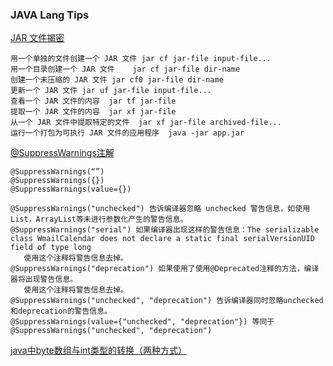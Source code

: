 ### JAVA Lang Tips

[JAR 文件揭密]("http://www.ibm.com/developerworks/cn/java/j-jar/")

	用一个单独的文件创建一个 JAR 文件	jar cf jar-file input-file...
	用一个目录创建一个 JAR 文件	jar cf jar-file dir-name
	创建一个未压缩的 JAR 文件	jar cf0 jar-file dir-name
	更新一个 JAR 文件	jar uf jar-file input-file...
	查看一个 JAR 文件的内容	jar tf jar-file
	提取一个 JAR 文件的内容	jar xf jar-file
	从一个 JAR 文件中提取特定的文件	jar xf jar-file archived-file...
	运行一个打包为可执行 JAR 文件的应用程序	java -jar app.jar

[@SuppressWarnings注解]("http://blog.sina.com.cn/s/blog_ad8b5870010166vt.html")

	@SuppressWarnings(“”)
	@SuppressWarnings({})
	@SuppressWarnings(value={})

	@SuppressWarnings("unchecked") 告诉编译器忽略 unchecked 警告信息，如使用List，ArrayList等未进行参数化产生的警告信息。
	@SuppressWarnings("serial") 如果编译器出现这样的警告信息：The serializable class WmailCalendar does not declare a static final serialVersionUID field of type long
       使用这个注释将警告信息去掉。
	@SuppressWarnings("deprecation") 如果使用了使用@Deprecated注释的方法，编译器将出现警告信息。
       使用这个注释将警告信息去掉。
	@SuppressWarnings("unchecked", "deprecation") 告诉编译器同时忽略unchecked和deprecation的警告信息。
	@SuppressWarnings(value={"unchecked", "deprecation"}) 等同于@SuppressWarnings("unchecked", "deprecation")


[java中byte数组与int类型的转换（两种方式）]("http://blog.csdn.net/reamerit/article/details/4291913")